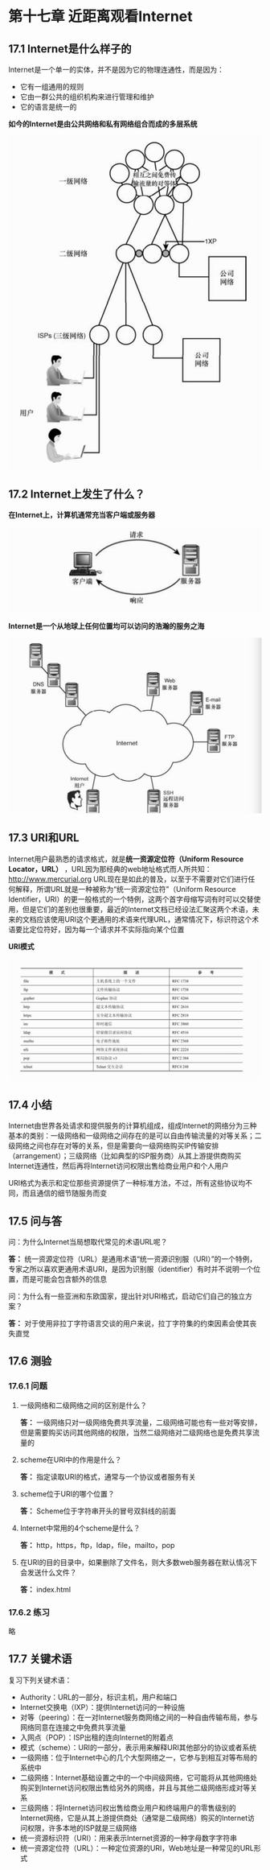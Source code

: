 # 第十七章 近距离观看Internet

## 17.1 Internet是什么样子的

Internet是一个单一的实体，并不是因为它的物理连通性，而是因为：

* 它有一组通用的规则
* 它由一群公共的组织机构来进行管理和维护
* 它的语言是统一的

**如今的Internet是由公共网络和私有网络组合而成的多层系统** 

![image-20200516114320524](https://raw.githubusercontent.com/christopher-x/images/main/image-20200516114320524.png)

## 17.2 Internet上发生了什么？

**在Internet上，计算机通常充当客户端或服务器** 

![image-20200516114545498](https://raw.githubusercontent.com/christopher-x/images/main/image-20200516114545498.png)

**Internet是一个从地球上任何位置均可以访问的浩瀚的服务之海** 

![image-20200516115123776](https://raw.githubusercontent.com/christopher-x/images/main/image-20200516115123776.png)

## 17.3 URI和URL

Internet用户最熟悉的请求格式，就是**统一资源定位符（Uniform Resource Locator，URL）** ，URL因为那经典的web地址格式而人所共知：http://www.mercurial.org URL现在是如此的普及，以至于不需要对它们进行任何解释，所谓URL就是一种被称为“统一资源定位符”（Uniform Resource Identifier，URI）的更一般格式的一个特例，这两个首字母缩写词有时可以交替使用，但是它们的差别也很重要，最近的Internet文档已经设法汇聚这两个术语，未来的文档应该使用URI这个更通用的术语来代理URL，通常情况下，标识符这个术语要比定位符好，因为每一个请求并不实际指向某个位置

**URI模式** 

![image-20200516120116447](https://raw.githubusercontent.com/christopher-x/images/main/image-20200516120116447.png)

## 17.4 小结

Internet由世界各处请求和提供服务的计算机组成，组成Internet的网络分为三种基本的类别：一级网络和一级网络之间存在的是可以自由传输流量的对等关系；二级网络之间也存在对等的关系，但是需要向一级网络购买IP传输安排（arrangement）；三级网络（比如典型的ISP服务商）从其上游提供商购买Internet连通性，然后再将Internet访问权限出售给商业用户和个人用户

URI格式为表示和定位那些资源提供了一种标准方法，不过，所有这些协议均不同，而且通信的细节随服务而变

## 17.5 问与答

问：为什么Internet当局想取代常见的术语URL呢？

**答：** 统一资源定位符（URL）是通用术语“统一资源识别服（URI）”的一个特例，专家之所以喜欢更通用术语URI，是因为识别服（identifier）有时并不说明一个位置，而是可能会包含额外的信息

问：为什么有一些亚洲和东欧国家，提出针对URI格式，启动它们自己的独立方案？

**答：** 对于使用非拉丁字符语言交谈的用户来说，拉丁字符集的约束因素会使其丧失直觉

## 17.6 测验

### 17.6.1 问题

1. 一级网络和二级网络之间的区别是什么？

   **答：** 一级网络只对一级网络免费共享流量，二级网络可能也有一些对等安排，但是需要购买访问其他网络的权限，当然二级网络对二级网络也是免费共享流量的

2. scheme在URI中的作用是什么？

   **答：** 指定读取URI的格式，通常与一个协议或者服务有关

3. scheme位于URI的哪个位置？

   **答：** Scheme位于字符串开头的冒号双斜线的前面

4. Internet中常用的4个scheme是什么？

   **答：** http，https，ftp，ldap，file，mailto，pop

5. 在URI的目的目录中，如果删除了文件名，则大多数web服务器在默认情况下会发送什么文件？

   **答：** index.html

### 17.6.2 练习

略

## 17.7 关键术语

复习下列关键术语：

* Authority：URL的一部分，标识主机，用户和端口
* Internet交换电（IXP）：提供Internet访问的一种设施
* 对等（peering）：在一对Internet服务商网络之间的一种自由传输布局，参与网络同意在连接之中免费共享流量
* 入网点（POP）：ISP出租的连向Internet的附着点
* 模式（scheme）：URI的一部分，表示用来解释URI其他部分的协议或者系统
* 一级网络：位于Internet中心的几个大型网络之一，它参与到相互对等布局的系统中
* 二级网络：Internet基础设置之中的一个中间级网络，它可能将从其他网络处购买到Internet访问权限出售给另外的网络，并且与其他二级网络形成对等关系
* 三级网络：将Internet访问权出售给商业用户和终端用户的零售级别的Internet网络，它是从其上游提供商处（通常是二级网络）购买的Internet访问权限，许多本地的ISP就是三级网络
* 统一资源标识符（URI）：用来表示Internet资源的一种字母数字字符串
* 统一资源定位符（URL）：一种定位资源的URI，Web地址是一种常见的URL形式